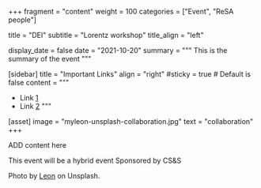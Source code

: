 +++
fragment = "content"
weight = 100
categories = ["Event", "ReSA people"]

title = "DEI"
subtitle = "Lorentz workshop"
title_align = "left"

display_date = false
date = "2021-10-20"
summary = """
This is the summary of the event
"""

[sidebar]
  title = "Important Links"
  align = "right"
  #sticky = true # Default is false
  content = """
  * Link [1](#)
  * Link [2](#)
  """

[asset]
  image = "myleon-unsplash-collaboration.jpg"
  text = "collaboration"
+++

ADD content here

This event will be a hybrid event
Sponsored by CS&S



Photo by <a href="https://unsplash.com/@myleon">Leon</a> on Unsplash.
